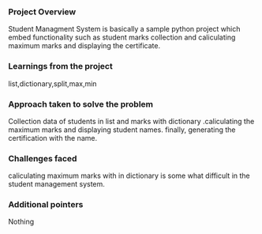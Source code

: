 ### Project Overview

 Student Managment System is basically a sample python project which embed functionality such as student marks collection and caliculating maximum marks and displaying the certificate.


### Learnings from the project

 list,dictionary,split,max,min


### Approach taken to solve the problem

 Collection data of students in list and marks with dictionary .caliculating the maximum marks and displaying student names. finally, generating the certification with the name.


### Challenges faced

 caliculating maximum marks with in dictionary is some what difficult in the student management system.  


### Additional pointers

 Nothing


